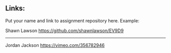 
## Links:

Put your name and link to assignment repository here. Example:

Shawn Lawson    https://github.com/shawnlawson/EV9D9

----

Jordan Jackson  https://vimeo.com/356782946
